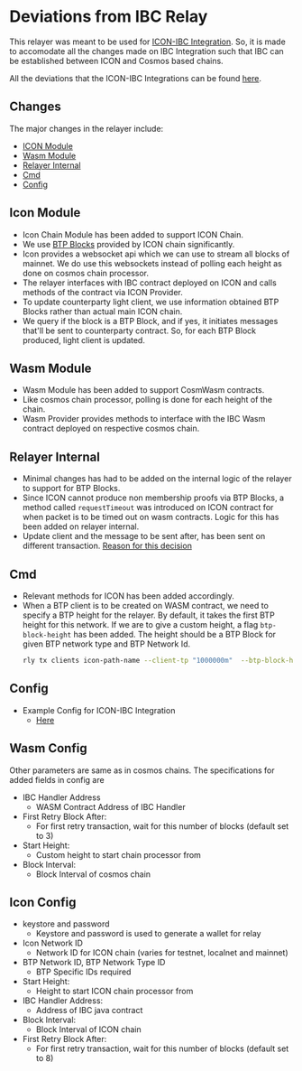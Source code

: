 # Deviations from IBC Relay

This relayer was meant to be used for [ICON-IBC Integration](https://github.com/icon-project/IBC-Integration). So, it is made to accomodate all the changes made on IBC Integration such that IBC can be established between ICON and Cosmos based chains.

All the deviations that the ICON-IBC Integrations can be found [here]().

## Changes 
The major changes in the relayer include: 
- [ICON Module](#icon-module)
- [Wasm Module](#wasm-module)
- [Relayer Internal](#relayer-internal)
- [Cmd](#cmd)
- [Config](#config)

## Icon Module
- Icon Chain Module has been added to support ICON Chain.
- We use [BTP Blocks](https://icon.community/glossary/btp-blocks/) provided by ICON chain significantly.
- Icon provides a websocket api which we can use to stream all blocks of mainnet. We do use this websockets instead of polling each height as done on cosmos chain processor.
- The relayer interfaces with IBC contract deployed on ICON and calls methods of the contract via ICON Provider.
- To update counterparty light client, we use information obtained BTP Blocks rather than actual main ICON chain.
- We query if the block is a BTP Block, and if yes, it initiates messages that'll be sent to counterparty contract. So, for each BTP Block produced, light client is updated.

## Wasm Module
- Wasm Module has been added to support CosmWasm contracts.
- Like cosmos chain processor, polling is done for each height of the chain.
- Wasm Provider provides methods to interface with the IBC Wasm contract deployed on respective cosmos chain.

## Relayer Internal
- Minimal changes has had to be added on the internal logic of the relayer to support for BTP Blocks.
- Since ICON cannot produce non membership proofs via BTP Blocks, a method called `requestTimeout` was introduced on ICON contract for when packet is to be timed out on wasm contracts. Logic for this has been added on relayer internal.
- Update client and the message to be sent after, has been sent on different transaction. [Reason for this decision]()

## Cmd
- Relevant methods for ICON has been added accordingly.
- When a BTP client is to be created on WASM contract, we need to specify a BTP height for the relayer. By default, it takes the first BTP height for this network. If we are to give a custom height, a flag `btp-block-height` has been added. The height should be a BTP Block for given BTP network type and BTP Network Id.
    ```sh
    rly tx clients icon-path-name --client-tp "1000000m"  --btp-block-height 11313986
    ```

## Config
- Example Config for ICON-IBC Integration
    - [Here](../examples/config_IBC_ICON.yaml)



## Wasm Config
Other parameters are same as in cosmos chains. The specifications for added fields in config are
- IBC Handler Address
    - WASM Contract Address of IBC Handler
- First Retry Block After:
    - For first retry transaction, wait for this number of blocks (default set to 3)
- Start Height:
    - Custom height to start chain processor from
- Block Interval:
    - Block Interval of cosmos chain

## Icon Config
- keystore and password
    - Keystore and password is used to generate a wallet for relay
- Icon Network ID
    - Network ID for ICON chain (varies for testnet, localnet and mainnet)
- BTP Network ID, BTP Network Type ID
    - BTP Specific IDs required 
- Start Height:
    - Height to start ICON chain processor from
- IBC Handler Address:
    - Address of IBC java contract
- Block Interval:
    - Block Interval of ICON chain
- First Retry Block After:
    - For first retry transaction, wait for this number of blocks (default set to 8)
